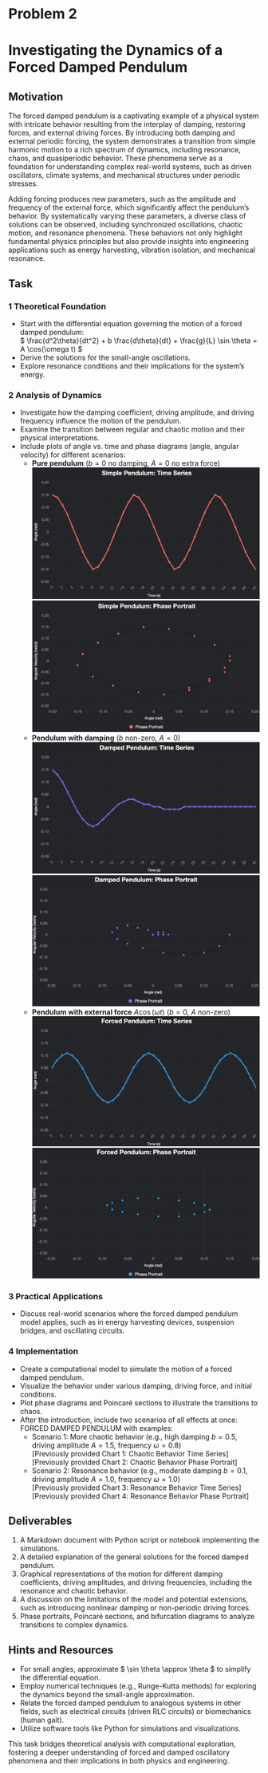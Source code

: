 # Problem 2


# Investigating the Dynamics of a Forced Damped Pendulum

## Motivation
The forced damped pendulum is a captivating example of a physical system with intricate behavior resulting from the interplay of damping, restoring forces, and external driving forces. By introducing both damping and external periodic forcing, the system demonstrates a transition from simple harmonic motion to a rich spectrum of dynamics, including resonance, chaos, and quasiperiodic behavior. These phenomena serve as a foundation for understanding complex real-world systems, such as driven oscillators, climate systems, and mechanical structures under periodic stresses.

Adding forcing produces new parameters, such as the amplitude and frequency of the external force, which significantly affect the pendulum’s behavior. By systematically varying these parameters, a diverse class of solutions can be observed, including synchronized oscillations, chaotic motion, and resonance phenomena. These behaviors not only highlight fundamental physics principles but also provide insights into engineering applications such as energy harvesting, vibration isolation, and mechanical resonance.

## Task
### 1 Theoretical Foundation
- Start with the differential equation governing the motion of a forced damped pendulum:  
  $ \frac{d^2\theta}{dt^2} + b \frac{d\theta}{dt} + \frac{g}{L} \sin \theta = A \cos(\omega t) $
- Derive the solutions for the small-angle oscillations.
- Explore resonance conditions and their implications for the system’s energy.

### 2 Analysis of Dynamics
- Investigate how the damping coefficient, driving amplitude, and driving frequency influence the motion of the pendulum.
- Examine the transition between regular and chaotic motion and their physical interpretations.
- Include plots of angle vs. time and phase diagrams (angle, angular velocity) for different scenarios:
  - **Pure pendulum** ($b=0$ no damping, $A=0$ no extra force)  
   ![alt text](image-2.png) 
  ![alt text](image-3.png)
  - **Pendulum with damping** ($b$ non-zero, $A=0$)  
    ![alt text](image-4.png)  
    ![alt text](image-5.png)
  - **Pendulum with external force** $A \cos(\omega t)$ ($b=0$, $A$ non-zero)  
    ![alt text](image-6.png)  
    ![alt text](image-7.png)

### 3 Practical Applications
- Discuss real-world scenarios where the forced damped pendulum model applies, such as in energy harvesting devices, suspension bridges, and oscillating circuits.

### 4 Implementation
- Create a computational model to simulate the motion of a forced damped pendulum.
- Visualize the behavior under various damping, driving force, and initial conditions.
- Plot phase diagrams and Poincaré sections to illustrate the transitions to chaos.
- After the introduction, include two scenarios of all effects at once: FORCED DAMPED PENDULUM with examples:
  - Scenario 1: More chaotic behavior (e.g., high damping $b=0.5$, driving amplitude $A=1.5$, frequency $\omega=0.8$)  
    [Previously provided Chart 1: Chaotic Behavior Time Series]  
    [Previously provided Chart 2: Chaotic Behavior Phase Portrait]
  - Scenario 2: Resonance behavior (e.g., moderate damping $b=0.1$, driving amplitude $A=1.0$, frequency $\omega=1.0$)  
    [Previously provided Chart 3: Resonance Behavior Time Series]  
    [Previously provided Chart 4: Resonance Behavior Phase Portrait]

## Deliverables
1. A Markdown document with Python script or notebook implementing the simulations.
2. A detailed explanation of the general solutions for the forced damped pendulum.
3. Graphical representations of the motion for different damping coefficients, driving amplitudes, and driving frequencies, including the resonance and chaotic behavior.
4. A discussion on the limitations of the model and potential extensions, such as introducing nonlinear damping or non-periodic driving forces.
5. Phase portraits, Poincaré sections, and bifurcation diagrams to analyze transitions to complex dynamics.

## Hints and Resources
- For small angles, approximate $ \sin \theta \approx \theta $ to simplify the differential equation.
- Employ numerical techniques (e.g., Runge-Kutta methods) for exploring the dynamics beyond the small-angle approximation.
- Relate the forced damped pendulum to analogous systems in other fields, such as electrical circuits (driven RLC circuits) or biomechanics (human gait).
- Utilize software tools like Python for simulations and visualizations.

This task bridges theoretical analysis with computational exploration, fostering a deeper understanding of forced and damped oscillatory phenomena and their implications in both physics and engineering.
